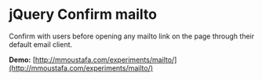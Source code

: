 jQuery Confirm mailto
=====================

Confirm with users before opening any mailto link on the page through their default email client.

**Demo:** [http://mmoustafa.com/experiments/mailto/](http://mmoustafa.com/experiments/mailto/)
